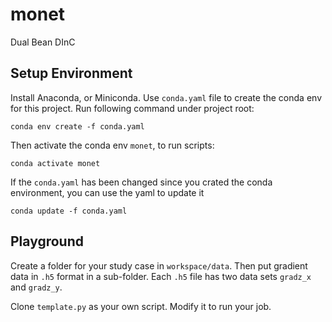 # monet

Dual Bean DInC

## Setup Environment

Install Anaconda, or Miniconda.
Use `conda.yaml` file to create the conda env for this project.
Run following command under project root:
   
    conda env create -f conda.yaml

Then activate the conda env `monet`, to run scripts:

    conda activate monet


If the `conda.yaml` has been changed since you crated the conda environment, you can use the yaml to update it

    conda update -f conda.yaml

## Playground

Create a folder for your study case in `workspace/data`.
Then put gradient data in `.h5` format in a sub-folder.
Each `.h5` file has two data sets `gradz_x` and `gradz_y`.

Clone `template.py` as your own script. Modify it to run your job.
